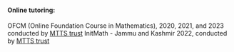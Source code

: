 #### Online tutoring:

OFCM (Online Foundation Course in Mathematics), 2020, 2021, and 2023 conducted by [MTTS trust](https://mtts.org.in/)
InitMath - Jammu and Kashmir 2022, conducted by [MTTS trust](https://mtts.org.in/)


